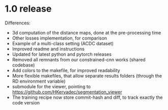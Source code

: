 # 1.0 release

Differences:
* 3d computation of the distance maps, done at the pre-processing time
* Other losses implementation, for comparison
* Example of a multi-class setting (ACDC dataset)
* Improved readme and instructions
* Updated for latest python and pytorch releases
* Removed all remnants from our constrained-cnn works (shared codebase)
* Add colors to the makefile, for improved readability
* More flexible makefiles, that allow separate results folders (through the RD environment variable)
* submodule for the viewer, pointing to https://github.com/HKervadec/segmentation_viewer
* The training recipe now store commit-hash and diff, to track exactly the code version